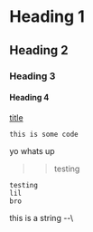 # Heading 1
## Heading 2
### Heading 3
#### Heading 4

[title](link)

[]()

`this is some code`

yo whats up


>> testing

```
testing 
lil
bro
```

this is a string --\
